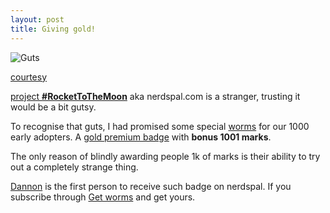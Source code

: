 ```yaml
---
layout: post
title: Giving gold!
---
```


![Guts](http://si.wsj.net/public/resources/images/ON-BC597_GoldBu_G_20131031143033.jpg)

[courtesy](http://www.barrons.com/articles/8-reasons-to-take-a-new-shine-to-gold-1433486428)

[project **#RocketToTheMoon**](https://nerdspal.com) aka nerdspal.com is a stranger, trusting it would be a bit gutsy. 

To recognise that guts, I had promised some special [worms](http://getworm.com/startup/nerdspal/) for our 1000 early adopters. A [gold premium badge](http://blogx.nerdspal.com/go-premium/) with **bonus 1001 marks**.

The only reason of blindly awarding people 1k of marks is their ability to try out a completely strange thing. 

[Dannon](https://nerdspal.com/Account/Profile/54/dannonl) is the first person to receive such badge on nerdspal. If you subscribe through [Get worms](http://getworm.com/startup/nerdspal/) and get yours.
